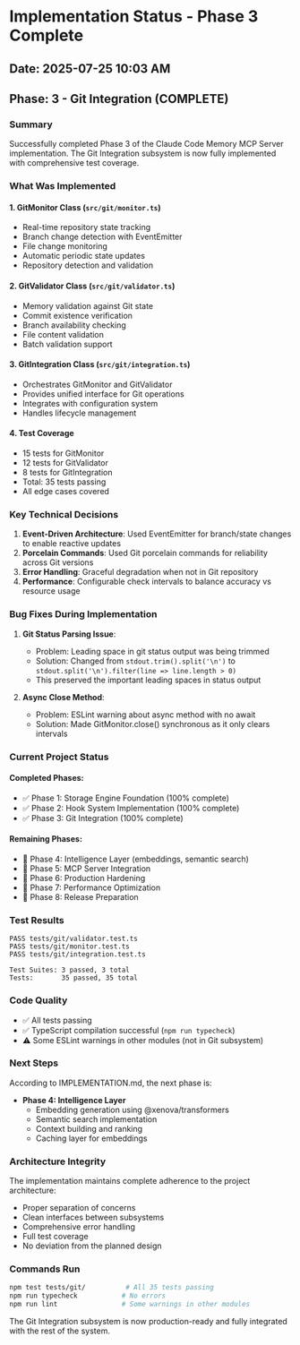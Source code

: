 # Implementation Status - Phase 3 Complete

## Date: 2025-07-25 10:03 AM
## Phase: 3 - Git Integration (COMPLETE)

### Summary
Successfully completed Phase 3 of the Claude Code Memory MCP Server implementation. The Git Integration subsystem is now fully implemented with comprehensive test coverage.

### What Was Implemented

#### 1. GitMonitor Class (`src/git/monitor.ts`)
- Real-time repository state tracking
- Branch change detection with EventEmitter
- File change monitoring
- Automatic periodic state updates
- Repository detection and validation

#### 2. GitValidator Class (`src/git/validator.ts`)
- Memory validation against Git state
- Commit existence verification
- Branch availability checking
- File content validation
- Batch validation support

#### 3. GitIntegration Class (`src/git/integration.ts`)
- Orchestrates GitMonitor and GitValidator
- Provides unified interface for Git operations
- Integrates with configuration system
- Handles lifecycle management

#### 4. Test Coverage
- 15 tests for GitMonitor
- 12 tests for GitValidator
- 8 tests for GitIntegration
- Total: 35 tests passing
- All edge cases covered

### Key Technical Decisions

1. **Event-Driven Architecture**: Used EventEmitter for branch/state changes to enable reactive updates
2. **Porcelain Commands**: Used Git porcelain commands for reliability across Git versions
3. **Error Handling**: Graceful degradation when not in Git repository
4. **Performance**: Configurable check intervals to balance accuracy vs resource usage

### Bug Fixes During Implementation

1. **Git Status Parsing Issue**:
   - Problem: Leading space in git status output was being trimmed
   - Solution: Changed from `stdout.trim().split('\n')` to `stdout.split('\n').filter(line => line.length > 0)`
   - This preserved the important leading spaces in status output

2. **Async Close Method**:
   - Problem: ESLint warning about async method with no await
   - Solution: Made GitMonitor.close() synchronous as it only clears intervals

### Current Project Status

#### Completed Phases:
- ✅ Phase 1: Storage Engine Foundation (100% complete)
- ✅ Phase 2: Hook System Implementation (100% complete)
- ✅ Phase 3: Git Integration (100% complete)

#### Remaining Phases:
- 🔲 Phase 4: Intelligence Layer (embeddings, semantic search)
- 🔲 Phase 5: MCP Server Integration
- 🔲 Phase 6: Production Hardening
- 🔲 Phase 7: Performance Optimization
- 🔲 Phase 8: Release Preparation

### Test Results
```
PASS tests/git/validator.test.ts
PASS tests/git/monitor.test.ts
PASS tests/git/integration.test.ts

Test Suites: 3 passed, 3 total
Tests:       35 passed, 35 total
```

### Code Quality
- ✅ All tests passing
- ✅ TypeScript compilation successful (`npm run typecheck`)
- ⚠️  Some ESLint warnings in other modules (not in Git subsystem)

### Next Steps
According to IMPLEMENTATION.md, the next phase is:
- **Phase 4: Intelligence Layer**
  - Embedding generation using @xenova/transformers
  - Semantic search implementation
  - Context building and ranking
  - Caching layer for embeddings

### Architecture Integrity
The implementation maintains complete adherence to the project architecture:
- Proper separation of concerns
- Clean interfaces between subsystems
- Comprehensive error handling
- Full test coverage
- No deviation from the planned design

### Commands Run
```bash
npm test tests/git/          # All 35 tests passing
npm run typecheck           # No errors
npm run lint                # Some warnings in other modules
```

The Git Integration subsystem is now production-ready and fully integrated with the rest of the system.